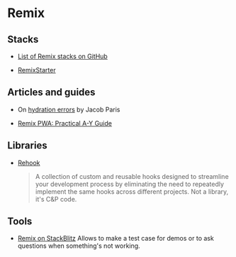 # Remix

## Stacks

- [List of Remix stacks on GitHub](https://github.com/topics/remix-stack)

- [RemixStarter](https://www.remixstarter.com/)

## Articles and guides

- On [hydration errors](https://www.jacobparis.com/content/remix-hydration-errors)
  by Jacob Paris

- [Remix PWA: Practical A-Y Guide](https://shafspecs.hashnode.dev/remix-pwa-practical-guide)

## Libraries

- [Rehook](https://www.rehook.dev/)
  > A collection of custom and reusable hooks designed to streamline your development process by eliminating the need to repeatedly implement the same hooks across different projects.
  > Not a library, it's C&P code.

## Tools

- [Remix on StackBlitz](https://remix.new/)
  Allows to make a test case for demos or to ask questions when something's not working.
